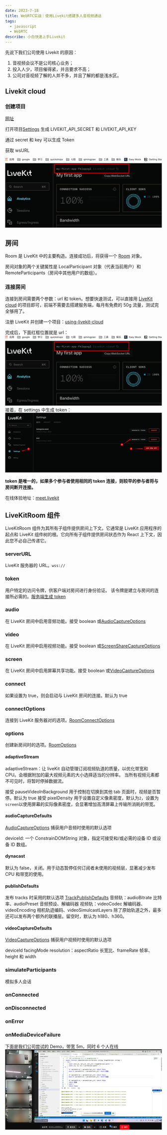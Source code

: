 ```yaml
---
date: 2023-7-18
title: WebRTC实战｜使用Livekit搭建多人音视频通话
tags:
  - javascript
  - WebRTC
describe: 小白快速上手Livekit
---
```


先说下我们公司使用 Livekit 的原因：

1. 音视频会议不是公司核心业务；
2. 投入人少，项目催得紧，并且要求不高；
3. 公司对音视频了解的人并不多，并且了解的都是浅水区。

## Livekit cloud

### 创建项目

[网址](https://cloud.livekit.io/projects)

打开项目[Settings](https://cloud.livekit.io/projects/p_4yxd8hm21co/settings) 生成 LIVEKIT_API_SECRET 和 LIVEKIT_API_KEY

通过 secret 和 key 可以生成 Token

获取 wsURL

![copy-websock-url.png](./images/copy-websock-url.png)

## 房间

Room 是 LiveKit 中的主要构造。连接成功后，将获得一个 [Room](https://docs.livekit.io/client-sdk-js/classes/Room.html) 对象。

房间对象的两个关键属性是 LocalParticipant 对象（代表当前用户）和 RemoteParticipants（房间中其他用户的数组）。

### 连接房间

连接到房间需要两个参数：url 和 token。想要快速测试，可以直接用 [LiveKit cloud](https://cloud.livekit.io/) 的项目即可，前端不需要去搭建服务端，每月有免费的 50g 流量，测试完全够用了。

注册 LiveKit 并创建一个项目：[using-livekit-cloud](https://docs.livekit.io/getting-started/server-setup/#using-livekit-cloud)

完成后，下面红框位置就是 url：
![copy-websock-url.png](./images/copy-websock-url.png)
接着，在 settings 中生成 token：
![livekit-cloud-token.png](./images/livekit-cloud-token.png)

**token 是唯一的，如果多个参与者使用相同的 token 连接，则较早的参与者将与房间断开连接。**

在线体验地址：[meet.livekit](https://meet.livekit.io/)

## LiveKitRoom 组件

LiveKitRoom 组件为其所有子组件提供房间上下文。它通常是 LiveKit 应用程序的起点和 LiveKit 组件树的根。它向所有子组件提供房间状态作为 React 上下文，因此您不必自己传递它。

### serverURL

LiveKit 服务器的 URL。`wss://`

### token

用户特定的访问令牌，供客户端对房间进行身份验证。 该令牌是建立与房间的连接所必需的。[服务端生成 token](https://docs.livekit.io/cloud/project-management/keys-and-tokens/#generating-access-tokens)

### audio

在 LiveKit 房间中启用音频功能。接受 boolean 或[AudioCaptureOptions](https://docs.livekit.io/client-sdk-js/interfaces/AudioCaptureOptions.html)

### video

在 LiveKit 房间中启用视频功能。接受 boolean 或[ScreenShareCaptureOptions](https://docs.livekit.io/client-sdk-js/interfaces/ScreenShareCaptureOptions.html)

### screen

在 LiveKit 房间中启用屏幕共享功能。接受 boolean 或[VideoCaptureOptions](https://docs.livekit.io/client-sdk-js/interfaces/VideoCaptureOptions.html)

### connect

如果设置为 true，则会启动与 LiveKit 房间的连接。默认为 true

### connectOptions

连接到 LiveKit 服务器对的选项。[RoomConnectOptions](https://docs.livekit.io/client-sdk-js/interfaces/RoomConnectOptions.html)

### options

创建新房间时的选项。[RoomOptions](https://docs.livekit.io/client-sdk-js/interfaces/RoomOptions.html)

#### adaptiveStream

adaptiveStream：让 liveKit 自动管理订阅视频轨道的质量，以优化带宽和 CPU。会根据附加的最大视频元素的大小选择适当的分辨率。
当所有视频元素都不可见时，将暂时停掉数据流。

接受 pauseVideoInBackground 用于控制在切换到其他 tab 页面时，视频是否暂停。默认为 true
接受 pixelDensity 用于设置自定义像素密度，默认为`2`，设置为`screen`以使用屏幕的实际像素密度，会显著增加高清屏幕上传输所消耗的带宽。

#### audioCaptureDefaults

[AudioCaptureOptions](https://docs.livekit.io/client-sdk-js/interfaces/AudioCaptureOptions.html)
捕获用户音频时使用的默认选项

deviceId: 一个 ConstrainDOMString 对象，指定可接受和/或必需的设备 ID 或设备 ID 数组。

#### dynacast

默认为 false，关闭。用于动态暂停任何订阅者未使用的视频层，显著减少发布 CPU 和带宽的使用。

#### publishDefaults

发布 tracks 时采用的默认选项
[TrackPublishDefaults](https://docs.livekit.io/client-sdk-js/interfaces/TrackPublishDefaults.html)
音频轨：audioBitrate 比特率、audioPreset 音频预设、解编码器
视频轨：videoCodec 解编码器、videoEncoding 相机轨迹编码、videoSimulcastLayers 除了原始轨道之外，最多还可以发布两个额外的联播层。留空时，默认为 h180、h360。

#### videoCaptureDefaults

[VideoCaptureOptions](https://docs.livekit.io/client-sdk-js/interfaces/VideoCaptureOptions.html)
捕获用户视频时使用的默认选项

deviceId
facingMode
resolution：aspectRatio 长宽比、frameRate 帧率、height 和 width

### simulateParticipants

模拟多人会话

### onConnected

### onDisconnected

### onError

### onMediaDeviceFailure

下面是我们公司尝试的 Demo，带宽 5m，同时 6 个人在线
![livekit-multi-demo.png](./images/livekit-muti-demo.png)

